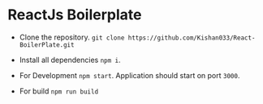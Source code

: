 # ReactJs Boilerplate

* Clone the repository.
 `git clone https://github.com/Kishan033/React-BoilerPlate.git`

* Install all dependencies
  `npm i`.

* For Development
  `npm start`.
  Application should start on port `3000`.

* For build
  `npm run build`
